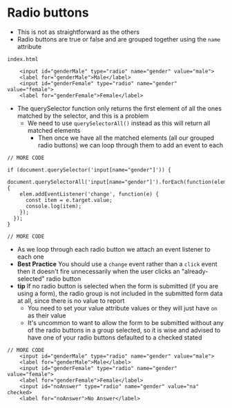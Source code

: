 # Radio buttons
* This is not as straightforward as the others
* Radio buttons are true or false and are grouped together using the `name` attribute

`index.html`

```
    <input id="genderMale" type="radio" name="gender" value="male">
    <label for="genderMale">Male</label>
    <input id="genderFemale" type="radio" name="gender" value="female">
    <label for="genderFemale">Female</label>
```

* The querySelector function only returns the first element of all the ones matched by the selector, and this is a problem
    - We need to use `querySelectorAll()` instead as this will return all matched elements
        + Then once we have all the matched elements (all our grouped radio buttons) we can loop through them to add an event to each

```
// MORE CODE

if (document.querySelector('input[name="gender"]')) {
  document.querySelectorAll('input[name="gender"]').forEach(function(elem) {
    elem.addEventListener('change', function(e) {
      const item = e.target.value;
      console.log(item);
    });
  });
}

// MORE CODE
```

* As we loop through each radio button we attach an event listener to each one
* **Best Practice** You should use a `change` event rather than a `click` event then it doesn't fire unnecessarily when the user clicks an "already-selected" radio button
* **tip** If no radio button is selected when the form is submitted (if you are using a form), the radio group is not included in the submitted form data at all, since there is no value to report
    - You need to set your value attribute values or they will just have `on` as their value
    - It's uncommon to want to allow the form to be submitted without any of the radio buttons in a group selected, so it is wise and advised to have one of your radio buttons defaulted to a checked stated

```
// MORE CODE
    <input id="genderMale" type="radio" name="gender" value="male">
    <label for="genderMale">Male</label>
    <input id="genderFemale" type="radio" name="gender" value="female">
    <label for="genderFemale">Female</label>
    <input id="noAnswer" type="radio" name="gender" value="na" checked>
    <label for="noAnswer">No Answer</label>
```


